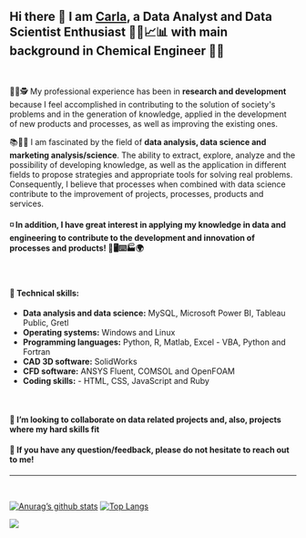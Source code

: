 ## Hi there 👋 I am  [Carla](https://carlacotas.github.io/thetechcareergps/), a Data Analyst and Data Scientist Enthusiast 👩‍💻📈📊 with main background in Chemical Engineer 👩‍🎓

</br>



👩‍💻🕵️ My professional experience has been in **research and development** because I feel accomplished in contributing to the solution of society's problems and in the generation of knowledge, applied in the development of new products and processes, as well as improving the existing ones.
<!--
   I believe that research 🕵️ related to mathematical modeling and numerical simulation is a way to apply my scientific knowledge related to chemical engineering in solving different real problems. This is an opportunity that can have an impact from the industry to the final consumer.

   I believe in collaborative 👯 research and development between companies, research institutes and universities. Also, I believe in interdisciplinary teamwork to solve the target problems in research projects.
-->
📚👩‍💻 I am fascinated by the field of **data analysis, data science and marketing analysis/science**. The ability to extract, explore, analyze and the possibility of developing knowledge, as well as the application in different fields to propose strategies and appropriate tools for solving real problems. Consequently, I believe that processes when combined with data science contribute to the improvement of projects, processes, products and services.



#### ◽️ In addition, I have great interest in applying my knowledge in data and engineering to contribute to the development and innovation of processes and products! 🎯🖥️⌨️🏭🌍

</br>

#### 📌 Technical skills:
- **Data analysis and data science:** MySQL, Microsoft Power BI, Tableau Public, Gretl
- **Operating systems:** Windows and Linux
- **Programming languages:** Python, R, Matlab, Excel - VBA, Python and Fortran
- **CAD 3D software:** SolidWorks
- **CFD software:** ANSYS Fluent, COMSOL and OpenFOAM
- **Coding skills:** - HTML, CSS, JavaScript and Ruby


</br>

#### 👯 I’m looking to collaborate on data related projects and, also, projects where my hard skills fit

#### 💬 If you have any question/feedback, please do not hesitate to reach out to me!

<hr/>
</br>

[![Anurag’s github stats](https://github-readme-stats.vercel.app/api?username=carlacotas)](https://github.com/carlacotas)
[![Top Langs](https://github-readme-stats.vercel.app/api/top-langs/?username=carlacotas&layout=compact)](https://github.com/carlacotas)

![](https://komarev.com/ghpvc/?username=carlacotas&color=blue)


<!--
**carlacotas/carlacotas** is a ✨ _special_ ✨ repository because its `README.md` (this file) appears on your GitHub profile.

#### 🌱 I’m currently learning data science

Here are some ideas to get you started:

- 🔭 I’m currently working on ...
- 🌱 I’m currently learning ...
- 👯 I’m looking to collaborate on ...
- 🤔 I’m looking for help with ...
- 💬 Ask me about ...
- 📫 How to reach me: ...
- 😄 Pronouns: ...
- ⚡ Fun fact: ...
-->

